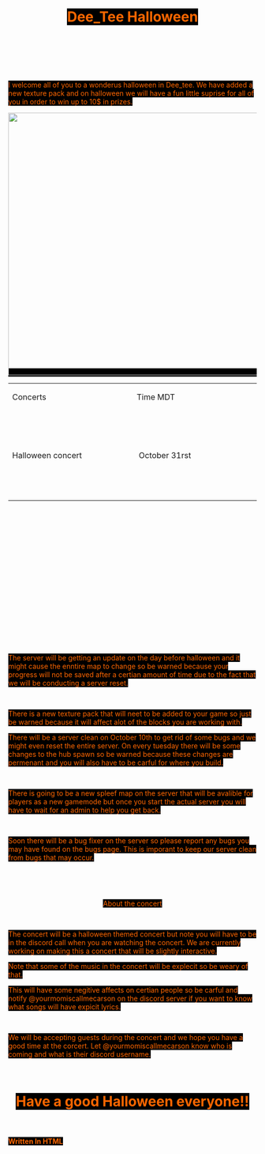 <h1 style="text-align: center;"><span style="background-color: #000000; color: #ff6600;">Dee_Tee Halloween</span></h1>
<p>&nbsp;</p>
<p>&nbsp;</p>
<p>&nbsp;</p>
<p><span style="color: #ff6600;"><span style="background-color: #000000;">I welcome all of you to a wonderus halloween in Dee_tee. We have added a new texture pack and on halloween we will have a fun little suprise for all of you in order to win up to 10$ in prizes.</span></span></p>
<p><span style="color: #ff6600;"><span style="background-color: #000000;"><img src="https://upload.wikimedia.org/wikipedia/commons/thumb/a/a2/Jack-o%27-Lantern_2003-10-31.jpg/240px-Jack-o%27-Lantern_2003-10-31.jpg" alt="" width="540" height="531" /></span></span></p>
<table style="height: 376px;" width="541">
<tbody>
<tr style="height: 56.5382px;">
<td style="width: 262.465px; height: 56.5382px;">Concerts</td>
<td style="width: 263.576px; height: 56.5382px;">Time MDT</td>
</tr>
<tr style="height: 181px;">
<td style="width: 262.465px; height: 181px;">Halloween concert&nbsp;</td>
<td style="width: 263.576px; height: 181px;">&nbsp;October 31rst</td>
</tr>
</tbody>
</table>
<p>&nbsp;</p>
<p>&nbsp;</p>
<p>&nbsp;</p>
<p>&nbsp;</p>
<p>&nbsp;</p>
<p><span style="background-color: #000000;"><span style="color: #ff6600;">The server will be getting an update on the day before halloween and it might cause the enntire map to change so be warned because your progress will not be saved after a certian amount of time due to the fact that we will be conducting a server reset.</span></span></p>
<p>&nbsp;</p>
<p><span style="background-color: #000000;"><span style="color: #ff6600;">There is a new texture pack that will neet to be added to your game so just be warned because it will affect alot of the blocks you are working with.</span></span></p>
<p><span style="background-color: #000000;"><span style="color: #ff6600;">There will be a server clean on October 10th to get rid of some bugs and we might even reset the entire server. On every tuesday there will be some changes to the hub spawn so be warned because these changes are permenant and you will also have to be carful for where you build.</span></span></p>
<p>&nbsp;</p>
<p><span style="background-color: #000000;"><span style="color: #ff6600;">There is going to be a new spleef map on the server that will be avalible for players as a new gamemode but once you start the actual server you will have to wait for an admin to help you get back.</span></span></p>
<p>&nbsp;</p>
<p><span style="background-color: #000000;"><span style="color: #ff6600;">Soon there will be a bug fixer on the server so please report any bugs you may have found on the bugs page. This is imporant to keep our server clean from bugs that may occur.</span></span></p>
<p>&nbsp;</p>
<p>&nbsp;</p>
<p style="text-align: center;"><span style="color: #ff6600;"><span style="background-color: #000000;">About the concert</span></span></p>
<p style="text-align: center;">&nbsp;</p>
<p style="text-align: left;"><span style="color: #ff6600;"><span style="background-color: #000000;">The concert will be a halloween themed concert but note you will have to be in the discord call when you are watching the concert. We are currently working on making this a concert that will be slightly interactive.</span></span></p>
<p style="text-align: left;"><span style="color: #ff6600;"><span style="background-color: #000000;">Note that some of the music in the concert will be explecit so be weary of that.</span></span></p>
<p style="text-align: left;"><span style="color: #ff6600;"><span style="background-color: #000000;">This will have some negitive affects on certian people so be carful and notify @yourmomiscallmecarson on the discord server if you want to know what songs will have expicit lyrics.</span></span></p>
<p style="text-align: left;">&nbsp;</p>
<p style="text-align: left;"><span style="color: #ff6600;"><span style="background-color: #000000;">We will be accepting guests during the concert and we hope you have a good time at the corcert. Let @yourmomiscallmecarson know who is coming and what is their discord username.</span></span></p>
<p style="text-align: left;">&nbsp;</p>
<h1 style="text-align: center;"><span style="color: #ff6600;"><span style="background-color: #000000;">Have a good Halloween everyone!!</span></span></h1>
<p>&nbsp;</p>
<h4><span style="color: #ff6600;"><span style="background-color: #000000;">Written In HTML</span></span></h4>
